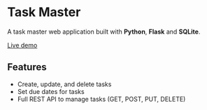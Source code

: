 # Task Master

A task master web application built with **Python**, **Flask** and **SQLite**.

<a href="https://edc7edb3-c537-4ead-bca6-407c924b300b-00-2wocanobyz05x.kirk.replit.dev/">Live demo</a>

## Features

- Create, update, and delete tasks
- Set due dates for tasks
- Full REST API to manage tasks (GET, POST, PUT, DELETE)
